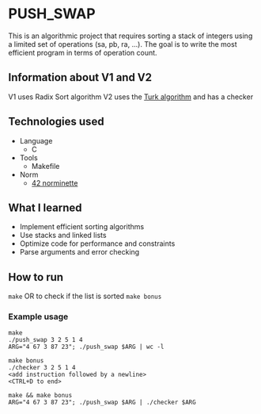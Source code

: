 # PUSH_SWAP
This is an algorithmic project that requires sorting a stack of integers using a limited set of operations (sa, pb, ra, ...).
The goal is to write the most efficient program in terms of operation count.

## Information about V1 and V2
V1 uses Radix Sort algorithm
V2 uses the [Turk algorithm](https://medium.com/@ayogun/push-swap-c1f5d2d41e97) and has a checker

## Technologies used
- Language
	- C
- Tools
	- Makefile
- Norm
	- [42 norminette](https://github.com/42school/norminette)

## What I learned
- Implement efficient sorting algorithms
- Use stacks and linked lists
- Optimize code for performance and constraints
- Parse arguments and error checking

## How to run
```make```
OR to check if the list is sorted
```make bonus```

### Example usage
```
make
./push_swap 3 2 5 1 4
ARG="4 67 3 87 23"; ./push_swap $ARG | wc -l

make bonus
./checker 3 2 5 1 4
<add instruction followed by a newline>
<CTRL+D to end>

make && make bonus
ARG="4 67 3 87 23"; ./push_swap $ARG | ./checker $ARG

```
